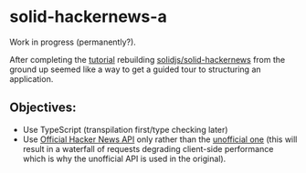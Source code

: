 # solid-hackernews-a
Work in progress (permanently?). 

After completing the [tutorial](https://www.solidjs.com/tutorial) rebuilding [solidjs/solid-hackernews](https://github.com/solidjs/solid-hackernews) from the ground up seemed like a way to get a guided tour to structuring an application.

## Objectives:

* Use TypeScript (transpilation first/type checking later)
* Use [Official Hacker News API](https://github.com/HackerNews/API) only rather than the [unofficial one](https://github.com/cheeaun/node-hnapi) (this will result in a waterfall of requests degrading client-side performance which is why the unofficial API is used in the original).
